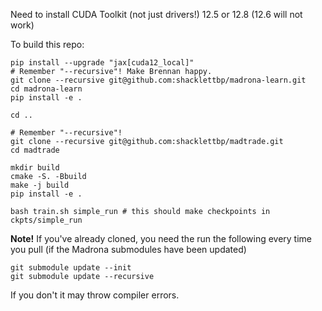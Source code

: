Need to install CUDA Toolkit (not just drivers!) 12.5 or 12.8 (12.6 will not work)

To build this repo:

```
pip install --upgrade "jax[cuda12_local]"
# Remember "--recursive"! Make Brennan happy.
git clone --recursive git@github.com:shacklettbp/madrona-learn.git
cd madrona-learn
pip install -e .

cd ..

# Remember "--recursive"!
git clone --recursive git@github.com:shacklettbp/madtrade.git
cd madtrade

mkdir build
cmake -S. -Bbuild
make -j build
pip install -e .

bash train.sh simple_run # this should make checkpoints in ckpts/simple_run

```


**Note!** If you've already cloned, you need the run the following every time you pull (if the Madrona submodules have been updated)

```
git submodule update --init
git submodule update --recursive
```

If you don't it may throw compiler errors.
